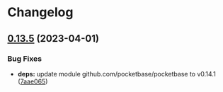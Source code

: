 # Changelog

## [0.13.5](https://github.com/iamelevich/pocketbase-plugin-ngrok/compare/v0.13.4...v0.13.5) (2023-04-01)


### Bug Fixes

* **deps:** update module github.com/pocketbase/pocketbase to v0.14.1 ([7aae065](https://github.com/iamelevich/pocketbase-plugin-ngrok/commit/7aae065b0a790e765c28441eb1b6fdc180ddaf88))

